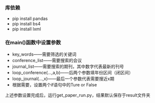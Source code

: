 ### 库依赖
+ pip install pandas
+ pip install bs4
+ pip install lxml

### 在main()函数中设置参数
+ key_words——需要筛选的关键词
+ conference_list——需要搜索的会议
+ journal_list——需要搜索的期刊，其中数字代表最新的刊号
+ loop_conference(...,a,b)——后两个参数填年份区间（闭区间）
+ loop_journal(...,x)——最后一个参数代表需要搜近x期
+ 根据需要，设置两个if语句中的Ture or False

上述参数设置完成后，运行get_paper_run.py，结果默认保存于result文件夹